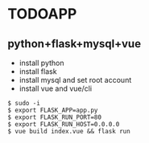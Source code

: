 TODOAPP
=========
## python+flask+mysql+vue
* install python
* install flask
* install mysql and set root account
* install vue and vue/cli
```shell script
$ sudo -i
$ export FLASK_APP=app.py
$ export FLASK_RUN_PORT=80
$ export FLASK_RUN_HOST=0.0.0.0
$ vue build index.vue && flask run
```
